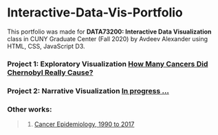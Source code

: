 # Interactive-Data-Vis-Portfolio
This portfolio was made for <b>DATA73200: Interactive Data Visualization</b> class in CUNY Graduate Center (Fall 2020) by Avdeev Alexander using HTML,
CSS, JavaScript D3.
### Project 1: Exploratory Visualization [How Many Cancers Did Chernobyl Really Cause?](https://alexavdeyev.github.io/Interactive-Data-Vis-Portfolio/Project1/)
### Project 2: Narrative Visualization [In progress ...](https://alexavdeyev.github.io/Interactive-Data-Vis-Portfolio/Project2/)
### Other works:
> 1. [Cancer Epidemiology, 1990 to 2017](https://alexavdeyev.github.io/Interactive-Data-Vis-Fall2020/tutorial4_timeseries/)
